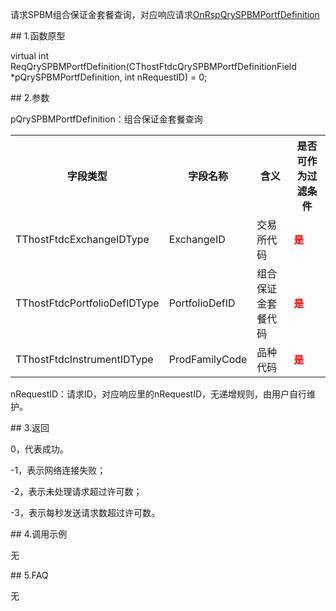 <p>请求SPBM组合保证金套餐查询，对应响应请求<a href="../../CTHOSTFTDCTRADERAPI/ONRSPQRYSPBMPORTFDEFINITION/">OnRspQrySPBMPortfDefinition</a></p>
<span class="anchor" id="3f16a08b-c9f9-4c10-99a8-b2a4b6d8af4c"></span>
## 1.函数原型
<p>virtual int ReqQrySPBMPortfDefinition(CThostFtdcQrySPBMPortfDefinitionField *pQrySPBMPortfDefinition, int nRequestID) = 0;</p>
<span class="anchor" id="cd756b9c-090d-4b95-98ca-4e354509251e"></span>
## 2.参数
<p>pQrySPBMPortfDefinition：组合保证金套餐查询</p>
<table><tr><th style="TEXT-ALIGN: center;">字段类型</th><th style="TEXT-ALIGN: center;">字段名称</th><th style="TEXT-ALIGN: center;">含义</th><th style="TEXT-ALIGN: center;">是否可作为过滤条件</th></tr><tr><td style="TEXT-ALIGN: left;">TThostFtdcExchangeIDType</td>
<td style="TEXT-ALIGN: left;">ExchangeID</td>
<td style="TEXT-ALIGN: left;">交易所代码</td>
<td style="TEXT-ALIGN: left;"><strong><font color="#FF0000">是</font></strong></td>
</tr>
<tr><td style="TEXT-ALIGN: left;">TThostFtdcPortfolioDefIDType</td>
<td style="TEXT-ALIGN: left;">PortfolioDefID</td>
<td style="TEXT-ALIGN: left;">组合保证金套餐代码</td>
<td style="TEXT-ALIGN: left;"><strong><font color="#FF0000">是</font></strong></td>
</tr>
<tr><td style="TEXT-ALIGN: left;">TThostFtdcInstrumentIDType</td>
<td style="TEXT-ALIGN: left;">ProdFamilyCode</td>
<td style="TEXT-ALIGN: left;">品种代码</td>
<td style="TEXT-ALIGN: left;"><strong><font color="#FF0000">是</font></strong></td>
</tr>
</table>
<p>nRequestID：请求ID，对应响应里的nRequestID，无递增规则，由用户自行维护。</p>
<span class="anchor" id="f1d676c5-4506-43d4-bc72-0529984b2322"></span>
## 3.返回
<p>0，代表成功。</p>
<p>-1，表示网络连接失败；</p>
<p>-2，表示未处理请求超过许可数；</p>
<p>-3，表示每秒发送请求数超过许可数。</p>
<span class="anchor" id="92213244-5266-454e-be44-3ed2b7364bd5"></span>
## 4.调用示例
<p>无</p>
<span class="anchor" id="d235717e-cffa-4656-bf66-d49f8313f2eb"></span>
## 5.FAQ
<p>无</p>
